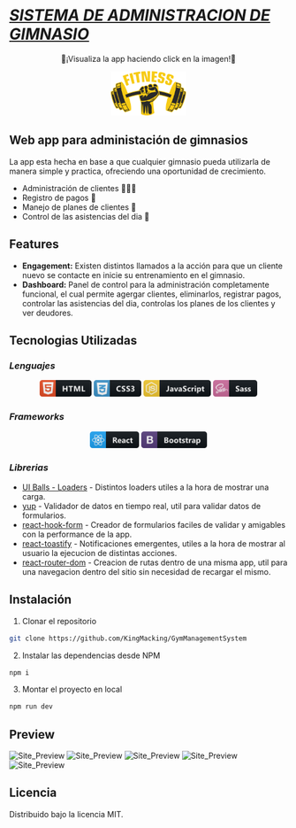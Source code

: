 # [_**SISTEMA DE ADMINISTRACION DE GIMNASIO**_](https://gym-system-management.netlify.app/main "Live app")

<p align='center'>
    👑¡Visualiza la app haciendo click en la imagen!👑
</p>
<p align='center'>
    <a href="https://kingdom-store.netlify.app/"><img height="80"src="https://github.com/KingMacking/GymManagementSystem/blob/public-branch/src/assets/logo-default.svg"></a>
</p>

## Web app para administación de gimnasios

La app esta hecha en base a que cualquier gimnasio pueda utilizarla de manera simple y practica, ofreciendo una oportunidad de crecimiento.

- Administración de clientes 🙋🏻‍♂️
- Registro de pagos 💸
- Manejo de planes de clientes 📕
- Control de las asistencias del dia 📗

## Features

- **Engagement:** Existen distintos llamados a la acción para que un cliente nuevo se contacte en inicie su entrenamiento en el gimnasio.
- **Dashboard:** Panel de control para la administración completamente funcional, el cual permite agergar clientes, eliminarlos, registrar pagos, controlar las asistencias del dia, controlas los planes de los clientes y ver deudores.

## Tecnologias Utilizadas
### _Lenguajes_
<p align='center'>
    <img height="30"src="https://github.com/MikeCodesDotNET/ColoredBadges/blob/master/svg/dev/languages/html.svg">
    <img height="30"src="https://github.com/MikeCodesDotNET/ColoredBadges/blob/master/svg/dev/languages/css3.svg">
    <img height="30"src="https://github.com/MikeCodesDotNET/ColoredBadges/blob/master/svg/dev/languages/js.svg">
    <img height="30"src="https://github.com/MikeCodesDotNET/ColoredBadges/blob/master/svg/dev/languages/sass.svg">
</p>

### _Frameworks_
<p align='center'>
    <img height="30"src="https://github.com/MikeCodesDotNET/ColoredBadges/blob/master/svg/dev/frameworks/react.svg">
    <img height="30"src="https://github.com/MikeCodesDotNET/ColoredBadges/blob/master/svg/dev/frameworks/bootstrap.svg">
</p>

### _Librerias_
- [UI Balls - Loaders] - Distintos loaders utiles a la hora de mostrar una carga.
- [yup] - Validador de datos en tiempo real, util para validar datos de formularios.
- [react-hook-form] - Creador de formularios faciles de validar y amigables con la performance de la app.
- [react-toastify] - Notificaciones emergentes, utiles a la hora de mostrar al usuario la ejecucion de distintas acciones.
- [react-router-dom] - Creacion de rutas dentro de una misma app, util para una navegacion dentro del sitio sin necesidad de recargar el mismo.


## Instalación
1. Clonar el repositorio
```sh
git clone https://github.com/KingMacking/GymManagementSystem
```
2. Instalar las dependencias desde NPM
```sh
npm i
```
3. Montar el proyecto en local
```sh
npm run dev
```
## Preview

![Site_Preview](https://imgur.com/myBoqQi.png "Site preview")
![Site_Preview](https://imgur.com/Aj4YKYE.png "Site preview")
![Site_Preview](https://imgur.com/UhkfGOf.png "Site preview")
![Site_Preview](https://imgur.com/sWhY2Da.png "Site preview")
![Site_Preview](https://imgur.com/MzM3xYR.png "Site preview")

## Licencia
Distribuido bajo la licencia MIT.

   [UI Balls - Loaders]: <https://uiball.com/loaders/>
   [yup]: <https://github.com/jquense/yup>
   [react-hook-form]: <https://react-hook-form.com/>
   [react-toastify]: <https://fkhadra.github.io/react-toastify/introduction>
   [react-router-dom]: <https://reactrouter.com/en/main>
   

